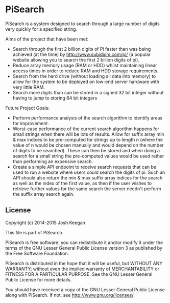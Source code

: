PiSearch
========
PiSearch is a system designed to search through a large number of digits very quickly for a specified string.  
  
Aims of the project that have been met:  
- Search through the first 2 billion digits of Pi faster than was being achieved (at the time) by http://www.subidiom.com/pi/ (a popular website allowing you to search the first 2 billion digits of pi).  
- Reduce array memory usage (RAM or HDD) whilst maintaining linear access times in order to reduce RAM and HDD storage requirements.  
- Search from the hard drive (without loading all data into memory) to allow for the system to be deployed on low-end server hardware with very little RAM.  
- Search more digits than can be stored in a signed 32 bit integer without having to jump to storing 64 bit integers  
  
Future Project Goals:  
- Perform performance analysis of the search algorithm to identify areas for improvement.  
- Worst-case performance of the current search algorithm happens for small strings when there will be lots of results. Allow for suffix array min & max indices to be pre-computed for strings up to length n (where the value of n would be chosen manually and would depend on the number of digits to be searched). These can then be stored and when doing a search for a small string the pre-computed values would be used rather than performing an expensive search.  
- Create a simple API endpoint to receive search requests that can be used to run a website where users could search the digits of pi. Such an API should also return the min & max suffix array indices for the search as well as the index of the first value, as then if the user wishes to retrieve further values for the same search the server needn't perform the suffix array search again.  
  
## License ##
Copyright (c) 2014-2015 Josh Keegan

This file is part of PiSearch.

PiSearch is free software: you can redistribute it and/or modify
it under the terms of the GNU Lesser General Public License version 3 as 
published by the Free Software Foundation.

PiSearch is distributed in the hope that it will be useful,
but WITHOUT ANY WARRANTY; without even the implied warranty of
MERCHANTABILITY or FITNESS FOR A PARTICULAR PURPOSE.  See the
GNU Lesser General Public License for more details.

You should have received a copy of the GNU Lesser General Public License
along with PiSearch.  If not, see <http://www.gnu.org/licenses/>.